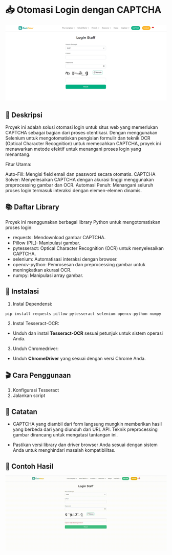 # 📥 Otomasi Login dengan CAPTCHA
![Gambar Deskripsi](./images/headerimage.png)

## 🎯 Deskripsi
Proyek ini adalah solusi otomasi login untuk situs web yang memerlukan CAPTCHA sebagai bagian dari proses otentikasi. Dengan menggunakan Selenium untuk mengotomatiskan pengisian formulir dan teknik OCR (Optical Character Recognition) untuk memecahkan CAPTCHA, proyek ini menawarkan metode efektif untuk menangani proses login yang menantang.

Fitur Utama:

Auto-Fill: Mengisi field email dan password secara otomatis.
CAPTCHA Solver: Menyelesaikan CAPTCHA dengan akurasi tinggi menggunakan preprocessing gambar dan OCR.
Automasi Penuh: Menangani seluruh proses login termasuk interaksi dengan elemen-elemen dinamis.

## 📚 Daftar Library
Proyek ini menggunakan berbagai library Python untuk mengotomatiskan proses login:

- requests: Mendownload gambar CAPTCHA.
- Pillow (PIL): Manipulasi gambar.
- pytesseract: Optical Character Recognition (OCR) untuk menyelesaikan CAPTCHA.
- selenium: Automatisasi interaksi dengan browser.
- opencv-python: Pemrosesan dan preprocessing gambar untuk meningkatkan akurasi OCR.
- numpy: Manipulasi array gambar.

## 🚀 Instalasi

1. Instal Dependensi:
```bash
pip install requests pillow pytesseract selenium opencv-python numpy
```

2. Instal Tesseract-OCR:
- Unduh dan instal **Tesseract-OCR** sesuai petunjuk untuk sistem operasi Anda.

3. Unduh Chromedriver:
- Unduh **ChromeDriver** yang sesuai dengan versi Chrome Anda.

## 🎬 Cara Penggunaan

1. Konfigurasi Tesseract
2. Jalankan script

## 📝 Catatan

- CAPTCHA yang diambil dari form langsung mungkin memberikan hasil yang berbeda dari yang diunduh dari URL API. Teknik preprocessing gambar dirancang untuk mengatasi tantangan ini.

- Pastikan versi library dan driver browser Anda sesuai dengan sistem Anda untuk menghindari masalah kompatibilitas.

## 📸 Contoh Hasil

![Gambar hasil](./images/testhasil.gif)

